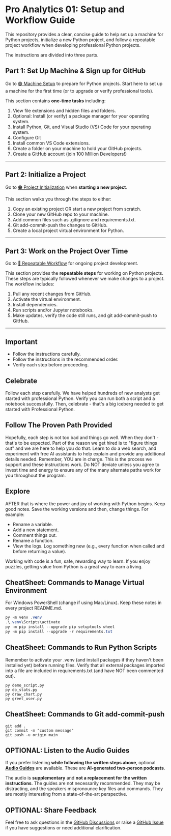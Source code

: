 # Pro Analytics 01: Setup and Workflow Guide

This repository provides a clear, concise guide to help set up a machine for Python projects, 
initialize a new Python project, and follow a repeatable project workflow 
when developing professional Python projects. 

The instructions are divided into three parts.

## Part 1: Set Up Machine & Sign up for GitHub
Go to [🟢 Machine Setup](01-machine-setup/MACHINE-SETUP.md) to prepare for Python projects.
Start here to set up a machine for the first time (or to upgrade or verify professional tools).

This section contains **one-time tasks** including:
1. View file extensions and hidden files and folders.
2. Optional: Install (or verify) a package manager for your operating system.
3. Install Python, Git, and Visual Studio (VS) Code for your operating system.
4. Configure Git
5. Install common VS Code extensions.
6. Create a folder on your machine to hold your GitHub projects. 
7. Create a GitHub account (join 100 Million Developers!)

---

## Part 2: Initialize a Project
Go to [🟠 Project Initialization](02-project-initialization/PROJECT-INITIALIZATION.md)  when **starting a new project**.

This section walks you through the steps to either:
1. Copy an existing project OR start a new project from scratch.
2. Clone your new GitHub repo to your machine. 
3. Add common files such as .gitignore and requirements.txt.
4. Git add-commit-push the changes to GitHub.
5. Create a local project virtual environment for Python.

---

## Part 3: Work on the Project Over Time
Go to [🔵 Repeatable Workflow](03-repeatable-workflow/REPEATABLE-WORKFLOW.md) for ongoing project development.

This section provides the **repeatable steps** for working on Python projects. 
These steps are typically followed whenever we make changes to a project. The workflow includes:
1. Pull any recent changes from GitHub.
2. Activate the virtual environment.
3. Install dependencies.
4. Run scripts and/or Jupyter notebooks.
5. Make updates, verify the code still runs, and git add-commit-push to GitHub. 

---

## Important

- Follow the instructions carefully.
- Follow the instructions in the recommended order.
- Verify each step before proceeding. 

## Celebrate
Follow each step carefully. 
We have helped hundreds of new analysts get started with professional Python. 
Verify you can run both a script and a notebook successfully. 
Then, celebrate - that's a big iceberg needed to get started with Professional Python.

## Follow The Proven Path Provided
Hopefully, each step is not too bad and things go well. 
When they don't - that's to be expected. 
Part of the reason we get hired is to "figure things out" and we are here to help you do that. 
Learn to do a web search, and experiment with free AI assistants to help explain and provide any additional details needed. 
Remember, YOU are in charge. 
This is the process we support and these instructions work. 
Do NOT deviate unless you agree to invest time and energy to ensure any of the many alternate paths work for you throughout the program. 

## Explore

AFTER that is where the power and joy of working with Python begins. 
Keep good notes. 
Save the working versions and then, change things. For example:

- Rename a variable. 
- Add a new statement. 
- Comment things out.
- Rename a function. 
- View the logs. Log something new (e.g., every function when called and before returning a value).

Working with code is a fun, safe, rewarding way to learn. 
If you enjoy puzzles, getting value from Python is a great way to earn a living. 

## CheatSheet: Commands to Manage Virtual Environment

For Windows PowerShell (change if using Mac/Linux). 
Keep these notes in every project README.md.

```powershell
py -m venv .venv
.\.venv\Scripts\activate
py -m pip install --upgrade pip setuptools wheel
py -m pip install --upgrade -r requirements.txt
```

## CheatSheet: Commands to Run Python Scripts

Remember to activate your .venv (and install packages if they haven't been installed yet) before running files.
Verify that all external packages imported into a file are included in requirements.txt (and have NOT been commented out).

```shell
py demo_script.py
py do_stats.py
py draw_chart.py
py greet_user.py
```

## CheatSheet: Commands to Git add-commit-push

```shell
git add .
git commit -m "custom message"
git push -u origin main
```

## OPTIONAL: Listen to the Audio Guides

If you prefer listening **while following the written steps above**, optional [**Audio Guides**](https://denisecase.github.io/pro-analytics-01-audio-guides/) are available. These are **AI-generated two-person podcasts**.

The audio is **supplementary** and **not a replacement for the written instructions**.
The guides are not necessarily recommended. They may be distracting, and the speakers mispronounce key files and commands.
They are mostly interesting from a state-of-the-art perspective.

## OPTIONAL: Share Feedback

Feel free to ask questions in the [GitHub Discussions](https://github.com/denisecase/pro-analytics-01/discussions) or raise a [GitHub Issue](https://github.com/denisecase/pro-analytics-01/issues) if you have suggestions or need additional clarification. 